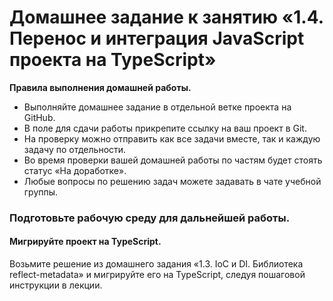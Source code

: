 # Домашнее задание к занятию «1.4. Перенос и интеграция JavaScript проекта на TypeScript»

**Правила выполнения домашней работы.** 
* Выполняйте домашнее задание в отдельной ветке проекта на GitHub.
* В поле для сдачи работы прикрепите ссылку на ваш проект в Git.
* На проверку можно отправить как все задачи вместе, так и каждую задачу по отдельности. 
* Во время проверки вашей домашней работы по частям будет стоять статус «На доработке».
* Любые вопросы по решению задач можете задавать в чате учебной группы.

### Подготовьте рабочую среду для дальнейшей работы.

#### Мигрируйте проект на TypeScript. 

Возьмите решение из домашнего задания «1.3. IoС и DI.  Библиотека reflect-metadata» и мигрируйте его на TypeScript, следуя пошаговой инструкции в лекции.
